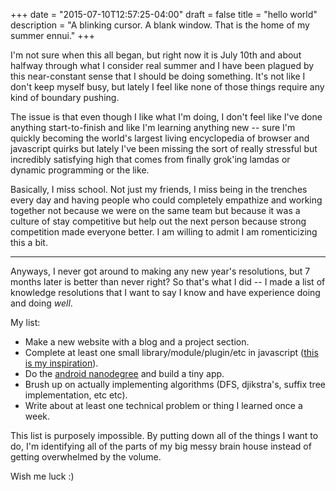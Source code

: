 +++
date = "2015-07-10T12:57:25-04:00"
draft = false
title = "hello world"
description = "A blinking cursor.  A blank window.  That is the home of my summer ennui."
+++


I'm not sure when this all began, but right now it is July 10th and about halfway through what I consider real summer and I have been plagued by this near-constant sense that I should be doing something.  It's not like I don't keep myself busy, but lately I feel like none of those things require any kind of boundary pushing.  


The issue is that even though I like what I'm doing, I don't feel like I've done anything start-to-finish and like I'm learning anything new -- sure I'm quickly becoming the world's largest living encyclopedia of browser and javascript quirks but lately I've been missing the sort of really stressful but incredibly satisfying high that comes from finally grok'ing lamdas or dynamic programming or the like.  

Basically, I miss school.  Not just my friends, I miss being in the trenches every day and having people who could completely empathize and working together not because we were on the same team but because it was a culture of stay competitive but help out the next person because strong competition made everyone better.  I am willing to admit I am romenticizing this a bit.

----

Anyways, I never got around to making any new year's resolutions, but 7 months later is better than never right?  So that's what I did -- I made a list of knowledge resolutions that I want to say I know and have experience doing and doing *well*.

My list:

- Make a new website with a blog and a project section.  
- Complete at least one small library/module/plugin/etc in javascript ([this is my inspiration](http://tholman.com/elevator.js/)).
- Do the [android nanodegree](https://www.udacity.com/nanodegree) and build a tiny app.
- Brush up on actually implementing algorithms (DFS, djikstra's, suffix tree implementation, etc etc).
- Write about at least one technical problem or thing I learned once a week.

This list is purposely impossible.  By putting down all of the things I want to do, I'm identifying all of the parts of my big messy brain house instead of getting overwhelmed by the volume.  


Wish me luck :)
